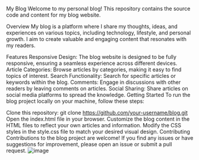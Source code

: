 My Blog
Welcome to my personal blog! This repository contains the source code and content for my blog website.

Overview
My blog is a platform where I share my thoughts, ideas, and experiences on various topics, including technology, lifestyle, and personal growth. I aim to create valuable and engaging content that resonates with my readers.

Features
Responsive Design: The blog website is designed to be fully responsive, ensuring a seamless experience across different devices.
Article Categories: Browse articles by categories, making it easy to find topics of interest.
Search Functionality: Search for specific articles or keywords within the blog.
Comments: Engage in discussions with other readers by leaving comments on articles.
Social Sharing: Share articles on social media platforms to spread the knowledge.
Getting Started
To run the blog project locally on your machine, follow these steps:

Clone this repository: git clone https://github.com/your-username/blog.git
Open the index.html file in your browser.
Customize the blog content in the HTML files to reflect your own articles and information.
Modify the CSS styles in the style.css file to match your desired visual design.
Contributing
Contributions to the blog project are welcome! If you find any issues or have suggestions for improvement, please open an issue or submit a pull request.
![image](https://github.com/premprakashIT/Blog-Page/assets/123723114/2cb3e3da-459e-4c9c-8065-a4e6545d39c2)
